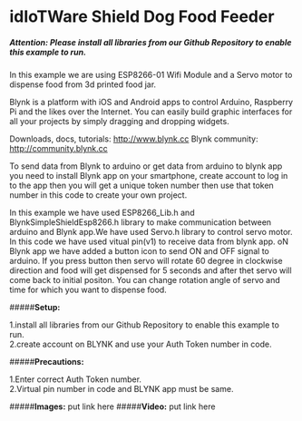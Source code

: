 # **idIoTWare Shield Dog Food Feeder**
#####  **Attention: Please install all libraries from our Github Repository to enable this example to run.**
    
In this example we are using ESP8266-01 Wifi Module  and a Servo motor to dispense food from 3d printed food jar.

Blynk is a platform with iOS and Android apps to control Arduino, Raspberry Pi and the likes over the Internet. 
You can easily build graphic interfaces for all your projects by simply dragging and dropping widgets.

Downloads, docs, tutorials: http://www.blynk.cc
  Blynk community:            http://community.blynk.cc 

To send data from Blynk to arduino or get data from arduino to blynk app you need to install Blynk app on your 
smartphone, create account to log in to the app then you will get a unique token number then use that token number in 
this code to create your own project.

In this example we have used ESP8266_Lib.h and BlynkSimpleShieldEsp8266.h  library to make communication between arduino
and Blynk app.We have used Servo.h library to control servo motor. In this code we have used vitual pin(v1) to receive data 
from blynk app. oN Blynk app we have added a button icon to send ON and OFF signal to arduino. If you press button then servo
will rotate 60 degree in clockwise direction and food will get dispensed for 5 seconds and after thet servo will come back to 
initial positon. You can change rotation angle of servo and time for which you want to dispense food. 

#####**Setup:**

1.install all libraries from our Github Repository to enable this example to run.                                 
2.create account on BLYNK and use your Auth Token number in code.                               


#####**Precautions:**

1.Enter correct Auth Token number.                                                                                 
2.Virtual pin number in code and BLYNK app must be same.                                                                 

#####**Images:** put link here
#####**Video:** put link here
